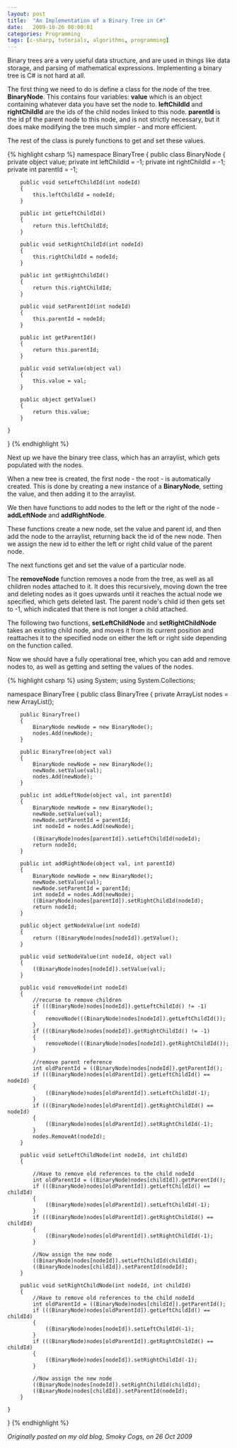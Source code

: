 ```yaml
---
layout: post
title:  "An Implementation of a Binary Tree in C#"
date:   2009-10-26 00:00:01
categories: Programming
tags: [c-sharp, tutorials, algorithms, programming]
---
```


Binary trees are a very useful data structure, and are used in things like data storage, and parsing of mathematical expressions. Implementing a binary tree is C# is not hard at all.

The first thing we need to do is define a class for the node of the tree. **BinaryNode**. This contains four variables: **value** which is an object containing whatever data you have set the node to. **leftChildId** and **rightChildId** are the ids of the child nodes linked to this node. **parentId** is the id pf the parent node to this node, and is not strictly necessary, but it does make modifying the tree much simpler - and more efficient.

The rest of the class is purely functions to get and set these values.
<!--more-->

{% highlight csharp %}
namespace BinaryTree
{
    public class BinaryNode
    {
        private object value;
        private int leftChildId = -1;
        private int rightChildId = -1;
        private int parentId = -1;

        public void setLeftChildId(int nodeId)
        {
            this.leftChildId = nodeId;
        }

        public int getLeftChildId()
        {
            return this.leftChildId;
        }

        public void setRightChildId(int nodeId)
        {
            this.rightChildId = nodeId;
        }

        public int getRightChildId()
        {
            return this.rightChildId;
        }

        public void setParentId(int nodeId)
        {
            this.parentId = nodeId;
        }

        public int getParentId()
        {
            return this.parentId;
        }

        public void setValue(object val)
        {
            this.value = val;
        }

        public object getValue()
        {
            return this.value;
        }

    }
}
{% endhighlight %}

Next up we have the binary tree class, which has an arraylist, which gets populated with the nodes.

When a new tree is created, the first node - the root - is automatically created. This is done by creating a new instance of a **BinaryNode**, setting the value, and then adding it to the arraylist.

We then have functions to add nodes to the left or the right of the node - **addLeftNode** and **addRightNode**.

These functions create a new node, set the value and parent id, and then add the node to the arraylist, returning back the id of the new node. Then we assign the new id to either the left or right child value of the parent node.

The next functions get and set the value of a particular node.

The **removeNode** function removes a node from the tree, as well as all children nodes attached to it. It does this recursively, moving down the tree and deleting nodes as it goes upwards until it reaches the actual node we specified, which gets deleted last. The parent node's child id then gets set to -1, which indicated that there is not longer a child attached.

The following two functions, **setLeftChildNode** and **setRightChildNode** takes an existing child node, and moves it from its current position and reattaches it to the specified node on either the left or right side depending on the function called.

Now we should have a fully operational tree, which you can add and remove nodes to, as well as getting and setting the values of the nodes.

{% highlight csharp %}
using System;
using System.Collections;

namespace BinaryTree
{
    public class BinaryTree
    {
        private ArrayList nodes = new ArrayList();

        public BinaryTree()
        {
            BinaryNode newNode = new BinaryNode();
            nodes.Add(newNode);
        }

        public BinaryTree(object val)
        {
            BinaryNode newNode = new BinaryNode();
            newNode.setValue(val);
            nodes.Add(newNode);
        }

        public int addLeftNode(object val, int parentId)
        {
            BinaryNode newNode = new BinaryNode();
            newNode.setValue(val);
            newNode.setParentId = parentId;
            int nodeId = nodes.Add(newNode);

            ((BinaryNode)nodes[parentId]).setLeftChildId(nodeId);
            return nodeId;
        }

        public int addRightNode(object val, int parentId)
        {
            BinaryNode newNode = new BinaryNode();
            newNode.setValue(val);
            newNode.setParentId = parentId;
            int nodeId = nodes.Add(newNode);
            ((BinaryNode)nodes[parentId]).setRightChildId(nodeId);
            return nodeId;
        }

        public object getNodeValue(int nodeId)
        {
            return ((BinaryNode)nodes[nodeId]).getValue();
        }

        public void setNodeValue(int nodeId, object val)
        {
            ((BinaryNode)nodes[nodeId]).setValue(val);
        }

        public void removeNode(int nodeId)
        {
            //recurse to remove children
            if (((BinaryNode)nodes[nodeId]).getLeftChildId() != -1)
            {
                removeNode(((BinaryNode)nodes[nodeId]).getLeftChildId());
            }
            if (((BinaryNode)nodes[nodeId]).getRightChildId() != -1)
            {
                removeNode(((BinaryNode)nodes[nodeId]).getRightChildId());
            }

            //remove parent reference
            int oldParentId = ((BinaryNode)nodes[nodeId]).getParentId();
            if (((BinaryNode)nodes[oldParentId]).getLeftChildId() == nodeId)
            {
                ((BinaryNode)nodes[oldParentId]).setLeftChildId(-1);
            }
            if (((BinaryNode)nodes[oldParentId]).getRightChildId() == nodeId)
            {
                ((BinaryNode)nodes[oldParentId]).setRightChildId(-1);
            }
            nodes.RemoveAt(nodeId);
        }

        public void setLeftChildNode(int nodeId, int childId)
        {

            //Have to remove old references to the child nodeId
            int oldParentId = ((BinaryNode)nodes[childId]).getParentId();
            if (((BinaryNode)nodes[oldParentId]).getLeftChildId() == childId)
            {
                ((BinaryNode)nodes[oldParentId]).setLeftChildId(-1);
            }
            if (((BinaryNode)nodes[oldParentId]).getRightChildId() == childId)
            {
                ((BinaryNode)nodes[oldParentId]).setRightChildId(-1);
            }

            //Now assign the new node
            ((BinaryNode)nodes[nodeId]).setLeftChildId(childId);
            ((BinaryNode)nodes[childId]).setParentId(nodeId);
        }

        public void setRightChildNode(int nodeId, int childId)
        {
            //Have to remove old references to the child nodeId
            int oldParentId = ((BinaryNode)nodes[childId]).getParentId();
            if (((BinaryNode)nodes[oldParentId]).getLeftChildId() == childId)
            {
                ((BinaryNode)nodes[nodeId]).setLeftChildId(-1);
            }
            if (((BinaryNode)nodes[oldParentId]).getRightChildId() == childId)
            {
                ((BinaryNode)nodes[nodeId]).setRightChildId(-1);
            }

            //Now assign the new node
            ((BinaryNode)nodes[nodeId]).setRightChildId(childId);
            ((BinaryNode)nodes[childId]).setParentId(nodeId);
        }

    }
}
{% endhighlight %}

_Originally posted on my old blog, Smoky Cogs, on 26 Oct 2009_
